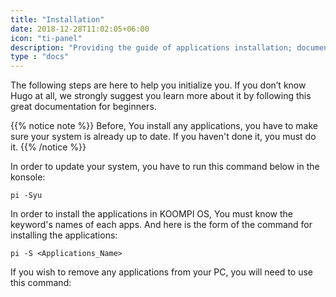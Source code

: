 ```yaml
---
title: "Installation"
date: 2018-12-28T11:02:05+06:00
icon: "ti-panel"
description: "Providing the guide of applications installation; documents, images, and videos."
type : "docs"
---
```

 The following steps are here to help you initialize you. If you don’t know Hugo at all, we strongly suggest you learn more about it by following this great documentation for beginners.

{{% notice note %}}
 Before, You install any applications, you have to make sure your system is already up to date. If you haven't done it, you must do it.
{{% /notice %}}

In order to update your system, you have to run this command below in the konsole:
```
pi -Syu
```

In order to install the applications in KOOMPI OS, You must know the keyword's names of each apps. And here is the form of the command for installing the applications:
```
pi -S <Applications_Name>
```
If you wish to remove any applications from your PC, you will need to use this command:
```

```